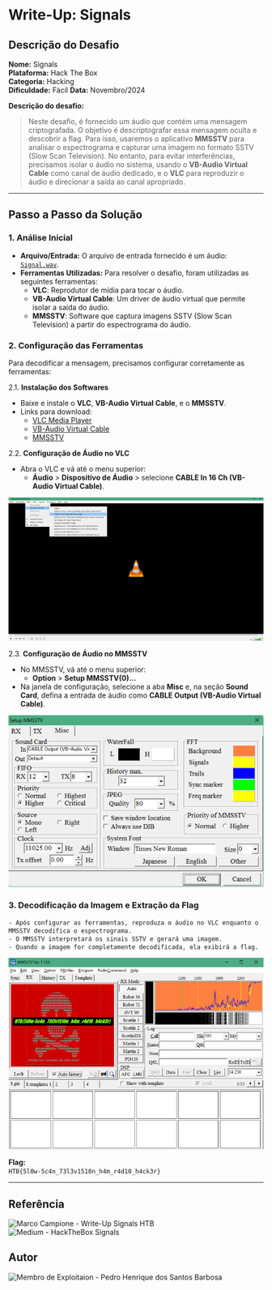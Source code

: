 
# Write-Up: Signals

## Descrição do Desafio

**Nome:** Signals  
**Plataforma:** Hack The Box  
**Categoria:** Hacking  
**Dificuldade:** Fácil
**Data:** Novembro/2024

**Descrição do desafio:**  
> Neste desafio, é fornecido um áudio que contém uma mensagem criptografada. O objetivo é descriptografar essa mensagem oculta e descobrir a flag. Para isso, usaremos o aplicativo **MMSSTV** para analisar o espectrograma e capturar uma imagem no formato SSTV (Slow Scan Television). No entanto, para evitar interferências, precisamos isolar o áudio no sistema, usando o **VB-Audio Virtual Cable** como canal de áudio dedicado, e o **VLC** para reproduzir o áudio e direcionar a saída ao canal apropriado.

---

## Passo a Passo da Solução

### 1. Análise Inicial
- **Arquivo/Entrada:** O arquivo de entrada fornecido é um áudio: [`Signal.wav`](/Signal.wav).
- **Ferramentas Utilizadas:** Para resolver o desafio, foram utilizadas as seguintes ferramentas:
    - **VLC**: Reprodutor de mídia para tocar o áudio.
    - **VB-Audio Virtual Cable**: Um driver de áudio virtual que permite isolar a saída do áudio.
    - **MMSSTV**: Software que captura imagens SSTV (Slow Scan Television) a partir do espectrograma do áudio.

### 2. Configuração das Ferramentas

Para decodificar a mensagem, precisamos configurar corretamente as ferramentas:

2.1. **Instalação dos Softwares**  
   - Baixe e instale o **VLC**, **VB-Audio Virtual Cable**, e o **MMSSTV**.  
   - Links para download:
       - [VLC Media Player](https://www.videolan.org/)
       - [VB-Audio Virtual Cable](https://vb-audio.com/Cable/)
       - [MMSSTV](https://hamsoft.ca/pages/mmsstv.php)

2.2. **Configuração de Áudio no VLC**
   - Abra o VLC e vá até o menu superior:
     - **Áudio** > **Dispositivo de Áudio** > selecione **CABLE In 16 Ch (VB-Audio Virtual Cable)**.

   ![Configuração de Áudio no VLC](HackTheBox/Easy/Signals/images/Configuração_VLC.png)

2.3. **Configuração de Áudio no MMSSTV**
   - No MMSSTV, vá até o menu superior:
     - **Option** > **Setup MMSSTV(0)...**
   - Na janela de configuração, selecione a aba **Misc** e, na seção **Sound Card**, defina a entrada de áudio como **CABLE Output (VB-Audio Virtual Cable)**.

   ![Configuração de Áudio no MMSSTV](images/Configuracao_MMSSTV.png)

### 3. Decodificação da Imagem e Extração da Flag

    - Após configurar as ferramentas, reproduza o áudio no VLC enquanto o MMSSTV decodifica o espectrograma.
    - O MMSSTV interpretará os sinais SSTV e gerará uma imagem.
    - Quando a imagem for completamente decodificada, ela exibirá a flag.

![Imagem SSTV com a flag.](HackTheBox/Easy/Signals/images/SSTV_Flag.png)

**Flag:**  
`HTB{5l0w-5c4n_73l3v1510n_h4m_r4d10_h4ck3r}`

---

## Referência

![Marco Campione - Write-Up Signals HTB](https://marcocampione.com/posts/202303-write-up-signals-htb/)
![Medium - HackTheBox Signals](https://medium.com/@tanish.saxena26/hackthebox-signals-d6947e7e2886)


## Autor

![Membro de Exploitaion - Pedro Henrique dos Santos Barbosa](https://github.com/Petw143)
